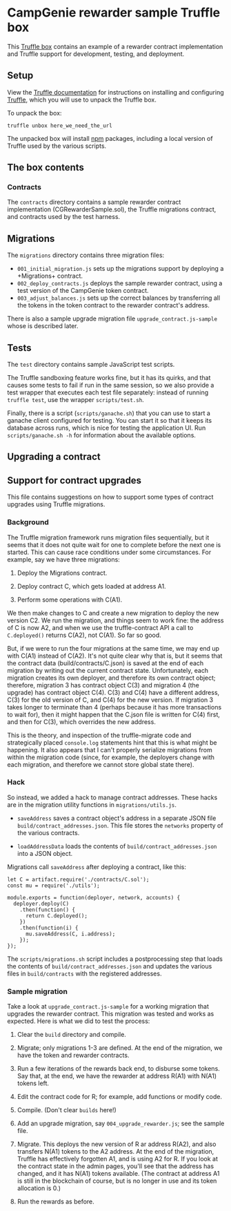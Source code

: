 # CampGenie rewarder sample Truffle box

This [Truffle box](https://truffleframework.com/docs/advanced/truffle-boxes)
contains an example of a rewarder contract implementation and Truffle support for development,
testing, and deployment.

## Setup

View the [Truffle documentation](https://truffleframework.com/docs) for instructions on installing
and configuring [Truffle](https://truffleframework.com), which you will use to unpack the Truffle
box.

To unpack the box:

    truffle unbox here_we_need_the_url

The unpacked box will install [npm](https://www.npmjs.com) packages, including a local version of Truffle
used by the various scripts.

## The box contents

### Contracts

The `contracts` directory contains a sample rewarder contract implementation (CGRewarderSample.sol),
the Truffle migrations contract, and contracts used by the test harness.

## Migrations

The `migrations` directory contains three migration files:

- `001_initial_migration.js` sets up the migrations support by deploying a +Migrations+ contract.
- `002_deploy_contracts.js` deploys the sample rewarder contract, using a test version of the CampGenie
  token contract.
- `003_adjust_balances.js` sets up the correct balances by transferring all the tokens in the token
  contract to the rewarder contract's address.

There is also a sample upgrade migration file `upgrade_contract.js-sample` whose is described later.

## Tests

The `test` directory contains sample JavaScript test scripts.

The Truffle sandboxing feature works fine, but it has its quirks, and that causes some tests to fail if
run in the same session, so we also provide a test wrapper that executes each test file separately:
instead of running `truffle test`, use the wrapper `scripts/test.sh`.

Finally, there is a script (`scripts/ganache.sh`) that you can use to start a ganache client configured
for testing. You can start it so that it keeps its database across runs, which is nice for testing the
application UI. Run `scripts/ganache.sh -h` for information about the available options.

## Upgrading a contract

## Support for contract upgrades

This file contains suggestions on how to support some types of contract upgrades using Truffle
migrations.

### Background

The Truffle migration framework runs migration files sequentially, but it seems that it does not
quite wait for one to complete before the next one is started. This can cause race conditions
under some circumstances. For example, say we have three migrations:

1. Deploy the Migrations contract.

2. Deploy contract C, which gets loaded at address A1.

3. Perform some operations with C(A1).

We then make changes to C and create a new migration to deploy the new version C2. We run the
migration, and things seem to work fine: the address of C is now A2, and when we use the
truffle-contract API a call to `C.deployed()` returns C(A2), not C(A1). So far so good.

But, if we were to run the four migrations at the same time, we may end up with C(A1) instead of
C(A2). It's not quite clear why that is, but it seems that the contract data (build/contracts/C.json)
is saved at the end of each migration by writing out the current contract state. Unfortunately,
each migration creates its own deployer, and therefore its own contract object; therefore,
migration 3 has contract object C(3) and migration 4 (the upgrade) has contract object C(4).
C(3) and C(4) have a different address, C(3) for the old version of C, and C(4) for the new version.
If migration 3 takes longer to terminate than 4 (perhaps because it has more transactions to wait for),
then it might happen that the C.json file is written for C(4) first, and then for C(3), which
overrides the new address.

This is the theory, and inspection of the truffle-migrate code and strategically placed `console.log`
statements hint that this is what might be happening. It also appears that I can't properly serialize
migrations from within the migration code (since, for example, the deployers change with each
migration, and therefore we cannot store global state there).

### Hack

So instead, we added a hack to manage contract addresses.
These hacks are in the migration utility functions in `migrations/utils.js`.

- `saveAddress` saves a contract object's address in a separate JSON file `build/contract_addresses.json`.
  This file stores the `networks` property of the various contracts.

- `loadAddressData` loads the contents of `build/contract_addresses.json` into a JSON object.

Migrations call `saveAddress` after deploying a contract, like this:

```
let C = artifact.require('./contracts/C.sol');
const mu = require('./utils');

module.exports = function(deployer, network, accounts) {
  deployer.deploy(C)
    .then(function() {
      return C.deployed();
    })
    .then(function(i) {
      mu.saveAddress(C, i.address);
    });
});
```

The `scripts/migrations.sh` script includes a postprocessing step that loads the contents
of `build/contract_addresses.json` and updates the various files in `build/contracts` with
the registered addresses.

### Sample migration

Take a look at `upgrade_contract.js-sample` for a working migration that upgrades the rewarder
contract. This migration was tested and works as expected. Here is what we did to test the process:

1. Clear the `build` directory and compile.

2. Migrate; only migrations 1-3 are defined. At the end of the migration, we have the token
   and rewarder contracts.

3. Run a few iterations of the rewards back end, to disburse some tokens.
   Say that, at the end, we have the rewarder at address R(A1) with N(A1)  tokens left.

4. Edit the contract code for R; for example, add functions or modify code.

5. Compile. (Don't clear `builds` here!)

6. Add an upgrade migration, say `004_upgrade_rewarder.js`; see the sample file.

7. Migrate. This deploys the new version of R ar address R(A2), and also transfers N(A1) tokens
   to the A2 address. At the end of the migration, Truffle has effectively forgotten A1, and
   is using A2 for R. If you look at the contract state in the admin pages, you'll see that the
   address has changed, and it has N(A1) tokens available. (The contract at address A1 is still in
   the blockchain of course, but is no longer in use and its token allocation is 0.)

8. Run the rewards as before.

